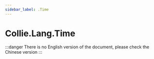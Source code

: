 ```yaml
---
sidebar_label: .Time
---
```


# Collie.Lang.Time

:::danger
There is no English version of the document, please check the Chinese version
:::
